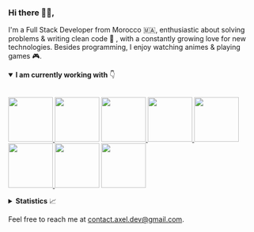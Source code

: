 ### Hi there 👋🏽,

I'm a Full Stack Developer from Morocco 🇲🇦, enthusiastic about solving problems & writing clean code :rainbow: , with a constantly growing love for new technologies. Besides programming, I enjoy watching animes & playing games :video_game:.

<details open>
  <summary><b>I am currently working with</b> 👇</summary>

  <br>

  <a href="https://angular.io/" taget="_blank"><img src="https://i0.wp.com/stickykart.com/wp-content/uploads/2017/01/sticker900x900.png?resize=350%2C350&ssl=1" width="90" height="90" />
  <a href="https://firebase.google.com/" taget="_blank"><img src="https://firebaseopensource.com/logo-small.png" width="90" height="90" /></a>
  <a href="https://reactjs.org/" taget="_blank"><img src="https://res.cloudinary.com/practicaldev/image/fetch/s--VHkumAEb--/c_limit,f_auto,fl_progressive,q_80,w_375/https://dev-to-uploads.s3.amazonaws.com/uploads/badge/badge_image/26/react-sticker.png" width="90" height="90" />
  <a href="https://nodejs.org/en/" taget="_blank"><img src="https://res.cloudinary.com/practicaldev/image/fetch/s--JEjbOLD1--/c_limit,f_auto,fl_progressive,q_80,w_375/https://dev-to-uploads.s3.amazonaws.com/uploads/badge/badge_image/23/node-sticker.png" width="90" height="90" />
  <a href="https://www.php.net/" taget="_blank"><img src="https://devstickers.com/assets/img/pro/n72z.png" width="90" height="90" />
  <a href="https://www.python.org/" taget="_blank"><img src="https://devstickers.com/assets/img/pro/p3jo.png" width="90" height="90" />
  <a href="https://git-scm.com/" taget="_blank"><img src="https://res.cloudinary.com/practicaldev/image/fetch/s--ytlCYKyP--/c_limit,f_auto,fl_progressive,q_80,w_375/https://dev-to-uploads.s3.amazonaws.com/uploads/badge/badge_image/22/git-sticker.png" width="90" height="90" /></a>
  <a href="https://git-scm.com/" taget="_blank"><img src="https://devstickers.com/assets/img/pro/saxu.png" width="90" height="90" /></a>

</details>

<details>
  <summary><b>Statistics</b> 📈</summary>

  <div align="center">

  [![AXeL's github stats](https://github-readme-stats.vercel.app/api?username=axel-dev&count_private=true&show_icons=true&hide_border=true)](https://github.com/AXeL-dev)

  </div>
</details>

Feel free to reach me at [contact.axel.dev@gmail.com](mailto:contact.axel.dev@gmail.com).
